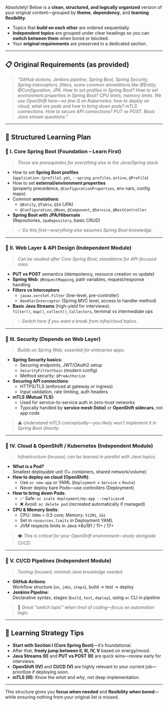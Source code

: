 Absolutely! Below is a **clean, structured, and logically organized** version of your original content—grouped by **theme**, **dependency**, and **learning flexibility**.

- Topics that **build on each other** are ordered sequentially.  
- **Independent topics** are grouped under clear headings so you can **switch between them** when bored or blocked.  
- Your **original requirements** are preserved in a dedicated section.

---

## 📋 **Original Requirements (as provided)**  
> *“GitHub actions, Jenkins pipeline, Spring Boot, Spring Security, Spring interceptors, filters, some common annotations like @Entity, @Configuration, JPA. How to set profiles in Spring Boot? How to set environment properties in Spring Boot? CPU limits, memory limits. We use OpenShift here—so few Q on Kubernetes: how to deploy on cloud, what are pods and how to bring down pods? mTLS connections. How to secure API connections? PUT vs POST. Basic Java stream questions.”*

---

## 🧱 **Structured Learning Plan**

### 🔹 **I. Core Spring Boot (Foundation – Learn First)**
> *These are prerequisites for everything else in the Java/Spring stack.*

- How to set **Spring Boot profiles**  
  (`application-{profile}.yml`, `--spring.profiles.active`, `@Profile`)
- How to set **external/environment properties**  
  (property precedence, `@ConfigurationProperties`, env vars, config maps)
- Common **annotations**:  
  - `@Entity`, `@Table`, `@Id` (JPA)  
  - `@Configuration`, `@Bean`, `@Component`, `@Service`, `@RestController`
- **Spring Boot with JPA/Hibernate**  
  (Repositories, `JpaRepository`, basic CRUD)

> ✅ *Do this first—everything else assumes Spring Boot knowledge.*

---

### 🔹 **II. Web Layer & API Design (Independent Module)**
> *Can be studied after Core Spring Boot; standalone for API-focused roles.*

- **PUT vs POST** semantics (idempotency, resource creation vs update)
- **Spring Web**: `@RequestMapping`, path variables, request/response handling
- **Filters vs Interceptors**  
  - `javax.servlet.Filter` (low-level, pre-controller)  
  - `HandlerInterceptor` (Spring MVC level, access to handler method)
- **Basic Java Streams** (high-yield for interviews):  
  `filter()`, `map()`, `collect()`, `Collectors`, terminal vs intermediate ops

> 💡 *Switch here if you want a break from infra/cloud topics.*

---

### 🔹 **III. Security (Depends on Web Layer)**
> *Builds on Spring Web; essential for enterprise apps.*

- **Spring Security basics**:  
  - Securing endpoints, JWT/OAuth2 setup  
  - `SecurityFilterChain` (modern config)  
  - Method security: `@PreAuthorize`
- **Securing API connections**:  
  - HTTPS/TLS (enforced at gateway or ingress)  
  - Input validation, rate limiting, auth headers
- **mTLS (Mutual TLS)**:  
  - Used for service-to-service auth in zero-trust networks  
  - Typically handled by **service mesh (Istio)** or **OpenShift sidecars**, not app code

> ⚠️ *Understand mTLS conceptually—you likely won’t implement it in Spring Boot directly.*

---

### 🔹 **IV. Cloud & OpenShift / Kubernetes (Independent Module)**
> *Infrastructure-focused; can be learned in parallel with Java topics.*

- **What is a Pod?**  
  Smallest deployable unit (1+ containers, shared network/volume)
- **How to deploy on cloud (OpenShift)**:  
  - Use `oc new-app` or YAML (`Deployment` + `Service` + `Route`)  
  - Never deploy bare Pods—use controllers (Deployment)
- **How to bring down Pods**:  
  - ✅ Safe: `oc scale deployment/my-app --replicas=0`  
  - ❌ Avoid: `oc delete pod` (recreated automatically if managed)
- **CPU & Memory limits**:  
  - CPU: `500m` = 0.5 core; Memory: `512Mi`, `1Gi`  
  - Set in `resources.limits` in Deployment YAML  
  - JVM respects limits in Java ≥8u191 / 11+ / 17+

> 🌩️ *This is critical for your OpenShift environment—study alongside CI/CD.*

---

### 🔹 **V. CI/CD Pipelines (Independent Module)**
> *Tooling-focused; minimal Java knowledge needed.*

- **GitHub Actions**:  
  Workflow structure (`on`, `jobs`, `steps`), build → test → deploy
- **Jenkins Pipeline**:  
  Declarative syntax, stages (`build`, `test`, `deploy`), using `oc` CLI in pipeline

> 🔁 *Great “switch topic” when tired of coding—focus on automation logic.*

---

## 🔄 **Learning Strategy Tips**

- **Start with Section I (Core Spring Boot)**—it’s foundational.
- After that, **freely jump between II, III, IV, V** based on energy/mood.
- **Java Streams (II)** and **PUT vs POST (II)** are quick wins—review early for interviews.
- **OpenShift (IV)** and **CI/CD (V)** are highly relevant to your current job—prioritize if deploying soon.
- **mTLS (III)**: Know the *what* and *why*, not deep implementation.

---

This structure gives you **focus when needed** and **flexibility when bored**—while ensuring nothing from your original list is missed.